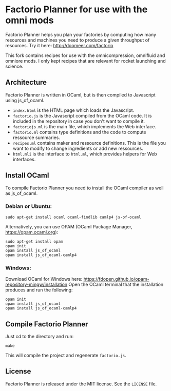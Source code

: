 # Factorio Planner for use with the omni mods

Factorio Planner helps you plan your factories by computing how many
resources and machines you need to produce a given throughput of
resources. Try it here: http://doomeer.com/factorio

This fork contains recipes for use with the omnicompression, omnifluid 
and omniore mods. I only kept recipes that are relevant for rocket launching and science.

## Architecture

Factorio Planner is written in OCaml, but is then compiled to Javascript
using js_of_ocaml.

* `index.html` is the HTML page which loads the Javascript.
* `factorio.js` is the Javascript compiled from the OCaml code.
  It is included in the repository in case you don't want to compile it.
* `factoriojs.ml` is the main file, which implements the Web interface.
* `factorio.ml` contains type definitions and the code to compute
  ressource summaries.
* `recipes.ml` contains maker and ressource definitions.
  This is the file you want to modify to change ingredients or add
  new ressources.
* `html.mli` is the interface to `html.ml`, which provides helpers
  for Web interfaces.

## Install OCaml

To compile Factorio Planner you need to install the OCaml compiler
as well as js_of_ocaml.

### Debian or Ubuntu:

    sudo apt-get install ocaml ocaml-findlib camlp4 js-of-ocaml

Alternatively, you can use OPAM (OCaml Package Manager, https://opam.ocaml.org):

    sudo apt-get install opam
    opam init
    opam install js_of_ocaml
    opam install js_of_ocaml-camlp4

### Windows:

Download OCaml for Windows here: https://fdopen.github.io/opam-repository-mingw/installation
Open the OCaml terminal that the installation produces and run the following:

    opam init
    opam install js_of_ocaml
    opam install js_of_ocaml-camlp4

## Compile Factorio Planner

Just cd to the directory and run:

    make

This will compile the project and regenerate `factorio.js`.

## License

Factorio Planner is released under the MIT license.
See the `LICENSE` file.
